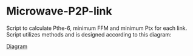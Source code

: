 # Microwave-P2P-link
Script to calculate Pthe-6, minimum FFM and minimum Ptx for each link. Script utilizes methods and is designed according to this diagram:

[Diagram](/Diagram.png)


